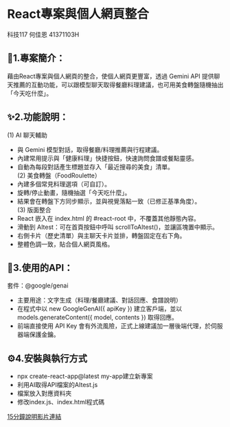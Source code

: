 # React專案與個人網頁整合  
科技117 何佳恩 41371103H  
## 📖1.專案簡介：  
藉由React專案與個人網頁的整合，使個人網頁更豐富，透過 Gemini API 提供聊天推薦的互動功能，可以跟模型聊天取得餐廳料理建議，也可用美食轉盤隨機抽出「今天吃什麼」。  
## ✨2.功能說明：  
(1) AI 聊天輔助  
- 與 Gemini 模型對話，取得餐廳/料理推薦與行程建議。  
- 內建常用提示與「健康料理」快捷按鈕，快速詢問食譜或餐點靈感。  
- 自動為每段對話產生標題並存入「最近搜尋的美食」清單。  
(2) 美食轉盤（FoodRoulette）  
- 內建多個常見料理選項（可自訂）。  
- 旋轉/停止動畫，隨機抽選「今天吃什麼」。  
- 結果會在轉盤下方同步顯示，並與視覺落點一致（已修正基準角度）。  
(3) 版面整合  
- React 嵌入在 index.html 的 #react-root 中，不覆蓋其他靜態內容。  
- 滑動到 AItest：可在首頁按鈕中呼叫 scrollToAItest()，並讓區塊置中顯示。  
- 右側卡片（歷史清單）與主聊天卡片並排，轉盤固定在右下角。  
- 整體色調一致，貼合個人網頁風格。  

## 🔗3.使用的API：  
套件：@google/genai  
- 主要用途：文字生成（料理/餐廳建議、對話回應、食譜說明）  
- 在程式中以 new GoogleGenAI({ apiKey }) 建立客戶端，並以 models.generateContent({ model, contents }) 取得回應。  
- 前端直接使用 API Key 會有外流風險，正式上線建議加一層後端代理，於伺服器端保護金鑰。

## ⚙️4.安裝與執行方式  
- npx create-react-app@latest my-app建立新專案
- 利用AI取得API檔案的AItest.js
- 檔案放入對應資料夾
- 修改index.js、index.html程式碼

[15分鐘說明影片連結](https://youtu.be/sOcI4quyyMQ)

